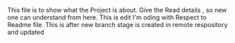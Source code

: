 This file is to show what the Project is about. Give the Read details , so new one can understand from here. 
This is edit I'm  oding with Respect to Readme file.
This is after new branch stage is created in remote respository and updated
